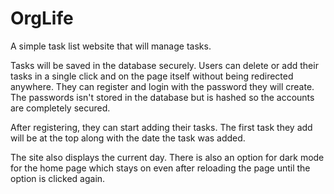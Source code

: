 # OrgLife

A simple task list website that will manage tasks.

Tasks will be saved in the database securely. Users can delete or add their tasks in a single click and on the page itself without being redirected anywhere.
They can register and login with the password they will create. 
The passwords isn't stored in the database but is hashed so the accounts are completely secured.

After registering, they can start adding their tasks. The first task they add will be at the top along with the date the task was added.

The site also displays the current day. There is also an option for dark mode for the home page which stays on even after reloading the page until the option is clicked again.
